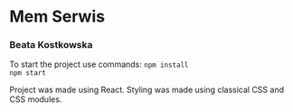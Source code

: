 # Mem Serwis
### Beata Kostkowska

To start the project use commands:
`npm install`\
`npm start`

Project was made using React.
Styling was made using classical CSS and CSS modules.
